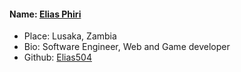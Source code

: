 #### Name: [Elias Phiri](https://github.com/elias504)
- Place: Lusaka, Zambia
- Bio: Software Engineer, Web and Game developer
- Github: [Elias504](https://github.com/elias504)
